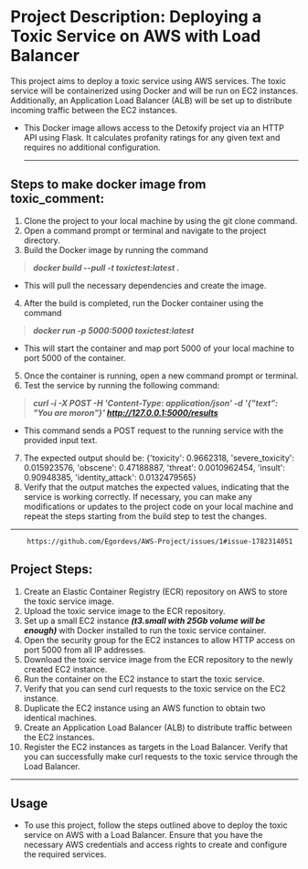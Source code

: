 # Project Description: Deploying a Toxic Service on AWS with Load Balancer
This project aims to deploy a toxic service using AWS services. The toxic service will be containerized using Docker and will be run on EC2 instances.  Additionally, an Application Load Balancer (ALB) will be set up to distribute incoming traffic between the EC2 instances.
- This Docker image allows access to the Detoxify project via an HTTP API using Flask. It calculates profanity ratings for any given text and requires no additional configuration.
  ___
## Steps to make docker image from toxic_comment:
1. Clone the project to your local machine by using the git clone command.
2. Open a command prompt or terminal and navigate to the project directory.
3. Build the Docker image by running the command 
> ***docker build --pull -t toxictest:latest .***
-  This will pull the necessary dependencies and create the image.
4. After the build is completed, run the Docker container using the command 
> ***docker run -p 5000:5000 toxictest:latest***
- This will start the container and map port 5000 of your local machine to port 5000 of the container.
5. Once the container is running, open a new command prompt or terminal.
6. Test the service by running the following command: 
> ***curl -i -X POST -H 'Content-Type: application/json' -d '{"text": "You are moron"}' http://127.0.0.1:5000/results*** 
- This command sends a POST request to the running service with the provided input text.
7. The expected output should be: {'toxicity': 0.9662318, 'severe_toxicity': 0.015923576, 'obscene': 0.47188887, 'threat': 0.0010962454, 'insult': 0.90948385, 'identity_attack': 0.0132479565}
8. Verify that the output matches the expected values, indicating that the service is working correctly.
If necessary, you can make any modifications or updates to the project code on your local machine and repeat the steps starting from the build step to test the changes.
___
        https://github.com/Egordevs/AWS-Project/issues/1#issue-1782314051

##                     Project Steps:
1. Create an Elastic Container Registry (ECR) repository on AWS to store the toxic service image.
2. Upload the toxic service image to the ECR repository.
3. Set up a small EC2 instance ***(t3.small with 25Gb volume will be enough)*** with Docker installed to run the toxic service container.
4. Open the security group for the EC2 instances to allow HTTP access on port 5000 from all IP addresses.
5. Download the toxic service image from the ECR repository to the newly created EC2 instance.
6. Run the container on the EC2 instance to start the toxic service.
7. Verify that you can send curl requests to the toxic service on the EC2 instance.
8. Duplicate the EC2 instance using an AWS function to obtain two identical machines.
9. Create an Application Load Balancer (ALB) to distribute traffic between the EC2 instances.
10. Register the EC2 instances as targets in the Load Balancer.
Verify that you can successfully make curl requests to the toxic service through the Load Balancer.
_____
## Usage
- To use this project, follow the steps outlined above to deploy the toxic service on AWS with a Load Balancer. Ensure that you have the necessary AWS credentials and access rights to create and configure the required services.

